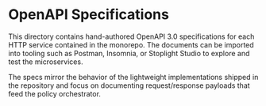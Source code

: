 # OpenAPI Specifications

This directory contains hand-authored OpenAPI 3.0 specifications for each HTTP
service contained in the monorepo. The documents can be imported into tooling
such as Postman, Insomnia, or Stoplight Studio to explore and test the
microservices.

The specs mirror the behavior of the lightweight implementations shipped in the
repository and focus on documenting request/response payloads that feed the
policy orchestrator.

